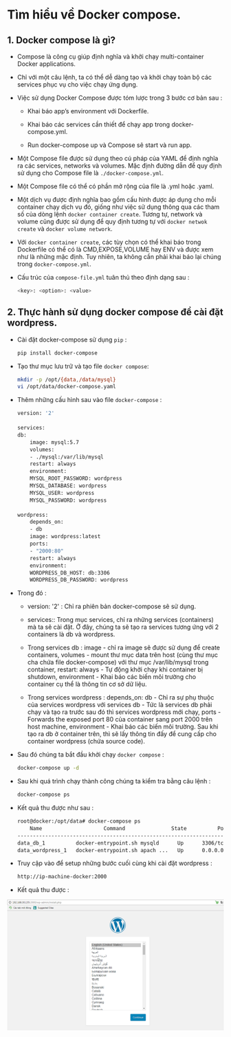# Tìm hiểu về Docker compose.

## 1. Docker compose là gì?

- Compose là công cụ giúp định nghĩa và khởi chạy multi-container Docker applications.

- Chỉ với một câu lệnh, ta có thể dễ dàng tạo và khởi chạy toàn bộ các services phục vụ cho việc chạy ứng dụng.

- Việc sử dụng Docker Compose được tóm lược trong 3 bước cơ bản sau :

    - Khai báo app’s environment với Dockerfile.

    - Khai báo các services cần thiết để chạy app trong docker-compose.yml.

    - Run docker-compose up và Compose sẽ start và run app.

- Một Compose file được sử dụng theo cú pháp của YAML để định nghĩa ra các services, networks và volumes. Mặc định đường dẫn để quy định sử dụng cho Compose file là `./docker-compose.yml`.

- Một Compose file có thể có phần mở rộng của file là .yml hoặc .yaml.

- Một dịch vụ được định nghĩa bao gồm cấu hình được áp dụng cho mỗi container chạy dịch vụ đó, giống như việc sử dụng thông qua các tham số của dòng lệnh `docker container create`. Tương tự, network và volume cũng được sử dụng để quy định tương tự với `docker netwok create` và `docker volume network`.

- Với `docker container create`, các tùy chọn có thể khai báo trong Dockerfile có thể có là CMD,EXPOSE,VOLUME hay ENV và được xem như là những mặc định. Tuy nhiên, ta không cần phải khai báo lại chúng trong `docker-compose.yml`.

- Cấu trúc của `compose-file.yml` tuân thủ theo định dạng sau :

    ```sh
    <key>: <option>: <value>
    ```

## 2. Thực hành sử dụng docker compose để cài đặt wordpress.

- Cài đặt docker-compose sử dụng `pip` :

    ```sh
    pip install docker-compose
    ```

- Tạo thư mục lưu trữ và tạo file `docker compose`:

    ```sh
    mkdir -p /opt/{data,/data/mysql}
    vi /opt/data/docker-compose.yaml
    ```

- Thêm những cấu hình sau vào file `docker-compose` :

    ```sh
    version: '2'

    services:
    db:
        image: mysql:5.7
        volumes:
        - ./mysql:/var/lib/mysql
        restart: always
        environment:
        MYSQL_ROOT_PASSWORD: wordpress
        MYSQL_DATABASE: wordpress
        MYSQL_USER: wordpress
        MYSQL_PASSWORD: wordpress

    wordpress:
        depends_on:
        - db
        image: wordpress:latest
        ports:
        - "2000:80"
        restart: always
        environment:
        WORDPRESS_DB_HOST: db:3306
        WORDPRESS_DB_PASSWORD: wordpress
    ```

- Trong đó :

    - version: '2' : Chỉ ra phiên bản docker-compose sẽ sử dụng.

    - services:: Trong mục services, chỉ ra những services (containers) mà ta sẽ cài đặt. Ở đây, chúng ta sẽ tạo ra services tương ứng với 2 containers là db và wordpress.

    - Trong services db : image - chỉ ra image sẽ được sử dụng để create containers, volumes - mount thư mục data trên host (cùng thư mục cha chứa file docker-compose) với thư mục /var/lib/mysql trong container, restart: always -  Tự động khởi chạy khi container bị shutdown, environment -  Khai báo các biến môi trường cho container cụ thể là thông tin cơ sở dữ liệu.

    - Trong services wordpress : depends_on: db - Chỉ ra sự phụ thuộc của services wordpress với services db - Tức là services db phải chạy và tạo ra trước sau đó thì services wordpress mới chạy, ports - Forwards the exposed port 80 của container sang port 2000 trên host machine, environment -  Khai báo các biến môi trường. Sau khi tạo ra db ở container trên, thì sẽ lấy thông tin đấy để cung cấp cho container wordpress (chứa source code).

- Sau đó chúng ta bắt đầu khởi chạy `docker compose` :

    ```sh
    docker-compose up -d
    ```

- Sau khi quá trình chạy thành công chúng ta kiểm tra bằng câu lệnh :

    ```sh
    docker-compose ps
    ```

- Kết quả thu được như sau :

    ```sh
    root@docker:/opt/data# docker-compose ps
        Name                    Command               State          Ports
    --------------------------------------------------------------------------------
    data_db_1          docker-entrypoint.sh mysqld      Up      3306/tcp
    data_wordpress_1   docker-entrypoint.sh apach ...   Up      0.0.0.0:2000->80/tcp
    ```

- Truy cập vào để setup những bước cuối cùng khi cài đặt wordpress :

    ```sh
    http://ip-machine-docker:2000
    ```

- Kết quả thu được :

![docker-compose](/images/docker-compose.png)